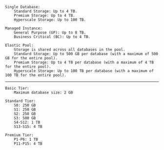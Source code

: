     Single Database:
        Standard Storage: Up to 4 TB.
        Premium Storage: Up to 4 TB.
        Hyperscale Storage: Up to 100 TB.

    Managed Instance:
        General Purpose (GP): Up to 8 TB.
        Business Critical (BC): Up to 4 TB.

    Elastic Pool:
        Storage is shared across all databases in the pool.
        Standard Storage: Up to 500 GB per database (with a maximum of 500 GB for the entire pool).
        Premium Storage: Up to 4 TB per database (with a maximum of 4 TB for the entire pool).
        Hyperscale Storage: Up to 100 TB per database (with a maximum of 100 TB for the entire pool).



----

    Basic Tier:
        Maximum database size: 2 GB

    Standard Tier:
        S0: 250 GB
        S1: 250 GB
        S2: 250 GB
        S3: 500 GB
        S4-S12: 1 TB
        S13-S15: 4 TB

    Premium Tier:
        P1-P6: 1 TB
        P11-P15: 4 TB
